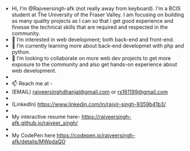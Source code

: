 - Hi, I’m @Rajveersingh-afk (not really away from keyboard). I'm a BCIS student at The University of the Fraser Valley. I am focusing on building as many quality projects as I can so that i get good experience and finesse the technical skills that are required and respected in the community. 
- 👀 I’m interested in web development; both back-end and front-end. 
- 🌱 I’m currently learning more about back-end developmet with php and python.
- 💞️ I’m looking to collaborate on more web dev projects to get more exposure to the community and also get hands-on experience about web development.
- 
- 📫 Reach me at -
- (EMAIL) rajveersinghdhanjal@gmail.com or rs161199@gmail.com
-   
- (LinkedIn) https://www.linkedin.com/in/rajvir-singh-9359b41b3/
- 
- My interactive resume here- https://rajveersingh-afk.github.io/rajveer_singh/
- 
- My CodePen here https://codepen.io/rajveersingh-afk/details/MWpdaQO 

